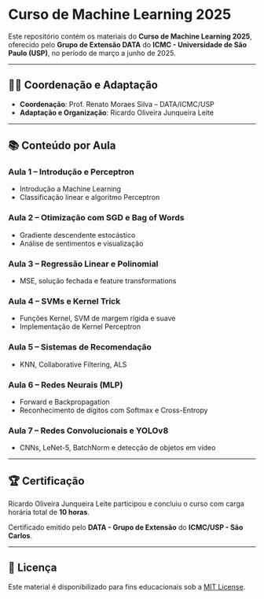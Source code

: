 # Curso de Machine Learning 2025

Este repositório contém os materiais do **Curso de Machine Learning 2025**, oferecido pelo **Grupo de Extensão DATA** do **ICMC - Universidade de São Paulo (USP)**, no período de março a junho de 2025.

---

## 👨‍🏫 Coordenação e Adaptação

- **Coordenação**: Prof. Renato Moraes Silva – DATA/ICMC/USP
- **Adaptação e Organização**: Ricardo Oliveira Junqueira Leite

---

## 📚 Conteúdo por Aula

### Aula 1 – Introdução e Perceptron
- Introdução a Machine Learning
- Classificação linear e algoritmo Perceptron

### Aula 2 – Otimização com SGD e Bag of Words
- Gradiente descendente estocástico
- Análise de sentimentos e visualização

### Aula 3 – Regressão Linear e Polinomial
- MSE, solução fechada e feature transformations

### Aula 4 – SVMs e Kernel Trick
- Funções Kernel, SVM de margem rígida e suave
- Implementação de Kernel Perceptron

### Aula 5 – Sistemas de Recomendação
- KNN, Collaborative Filtering, ALS

### Aula 6 – Redes Neurais (MLP)
- Forward e Backpropagation
- Reconhecimento de dígitos com Softmax e Cross-Entropy

### Aula 7 – Redes Convolucionais e YOLOv8
- CNNs, LeNet-5, BatchNorm e detecção de objetos em vídeo

---

## 🏆 Certificação

Ricardo Oliveira Junqueira Leite participou e concluiu o curso com carga horária total de **10 horas**.

Certificado emitido pelo **DATA - Grupo de Extensão** do **ICMC/USP - São Carlos**.

---

## 📜 Licença

Este material é disponibilizado para fins educacionais sob a [MIT License](LICENSE).

